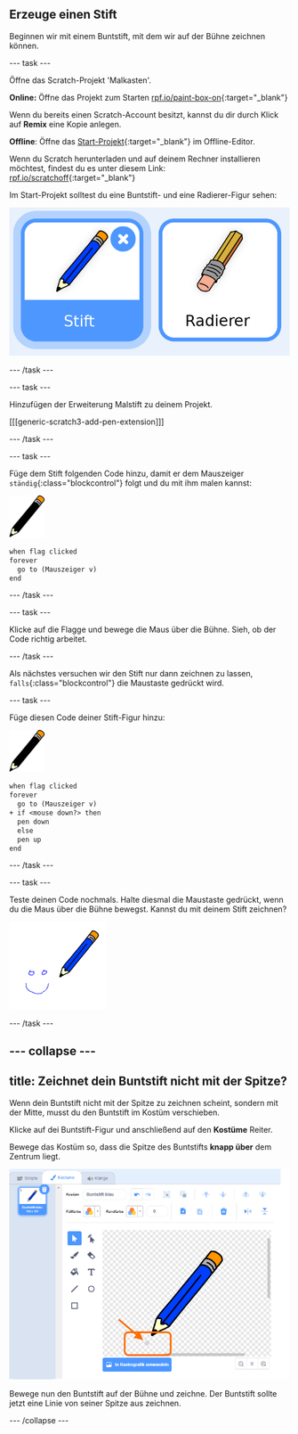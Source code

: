 ## Erzeuge einen Stift

Beginnen wir mit einem Buntstift, mit dem wir auf der Bühne zeichnen können.

--- task ---

Öffne das Scratch-Projekt 'Malkasten'.

**Online:** Öffne das Projekt zum Starten [rpf.io/paint-box-on](https://rpf.io/paint-box-on){:target="_blank"}

Wenn du bereits einen Scratch-Account besitzt, kannst du dir durch Klick auf **Remix** eine Kopie anlegen.

**Offline**: Öffne das [Start-Projekt](https://rpf.io/p/de-DE/paint-box-go){:target="_blank"} im Offline-Editor.

Wenn du Scratch herunterladen und auf deinem Rechner installieren möchtest, findest du es unter diesem Link: [rpf.io/scratchoff](https://rpf.io/scratchoff){:target="_blank"}

Im Start-Projekt solltest du eine Buntstift- und eine Radierer-Figur sehen:

![Bildschirmfoto](images/paint-starter.png)

--- /task ---

--- task ---

Hinzufügen der Erweiterung Malstift zu deinem Projekt.

[[[generic-scratch3-add-pen-extension]]]

--- /task ---

--- task ---

Füge dem Stift folgenden Code hinzu, damit er dem Mauszeiger `ständig`{:class="blockcontrol"} folgt und du mit ihm malen kannst:

![Buntstift](images/pencil.png)

```blocks3
when flag clicked
forever
  go to (Mauszeiger v)
end
```

--- /task ---

--- task ---

Klicke auf die Flagge und bewege die Maus über die Bühne. Sieh, ob der Code richtig arbeitet.

--- /task ---

Als nächstes versuchen wir den Stift nur dann zeichnen zu lassen, `falls`{:class="blockcontrol"} die Maustaste gedrückt wird.

--- task ---

Füge diesen Code deiner Stift-Figur hinzu:

![Buntstift](images/pencil.png)

```blocks3
when flag clicked
forever
  go to (Mauszeiger v)
+ if <mouse down?> then 
  pen down
  else
  pen up
end
```

--- /task ---

--- task ---

Teste deinen Code nochmals. Halte diesmal die Maustaste gedrückt, wenn du die Maus über die Bühne bewegst. Kannst du mit deinem Stift zeichnen?

![Bildschirmfoto](images/paint-draw.png)

--- /task ---

--- collapse ---
---
title: Zeichnet dein Buntstift nicht mit der Spitze?
---

Wenn dein Buntstift nicht mit der Spitze zu zeichnen scheint, sondern mit der Mitte, musst du den Buntstift im Kostüm verschieben.

Klicke auf dei Buntstift-Figur und anschließend auf den **Kostüme** Reiter.

Bewege das Kostüm so, dass die Spitze des Buntstifts **knapp über** dem Zentrum liegt.

![Kostüm-Mitte](images/costume-center-annotated.png)

Bewege nun den Buntstift auf der Bühne und zeichne. Der Buntstift sollte jetzt eine Linie von seiner Spitze aus zeichnen.

--- /collapse ---
